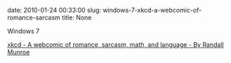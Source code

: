 date: 2010-01-24 00:33:00
slug: windows-7-xkcd-a-webcomic-of-romance-sarcasm
title: None

Windows 7

[xkcd - A webcomic of romance, sarcasm, math, and language - By Randall Munroe](http://xkcd.com/528/)

